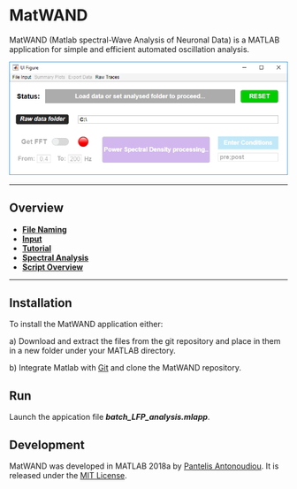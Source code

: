 # MatWAND

 MatWAND (Matlab spectral-Wave Analysis of Neuronal Data) is a MATLAB application for simple and efficient automated oscillation analysis.
  
 ![Banner](/Images/Interface.PNG)
 
 ---
 
 ## Overview
 
- **[File Naming](/Docs/File_Naming.md)**
- **[Input](/Docs/Inputs.md)**
- **[Tutorial](/Docs/Step-by-Step.md)**
- **[Spectral Analysis](/Docs/Stft.md)**
- **[Script Overview](/Docs/Scirpt_Overview.md)**

 ---
 
## Installation

To install the MatWAND application either:

a) Download and extract the files from the git repository and place in them in a new folder under your MATLAB directory.

b) Integrate Matlab with [Git](https://www.mathworks.com/help/matlab/matlab_prog/set-up-git-source-control.html) and clone the MatWAND repository.

## Run

Launch the appication file ***batch_LFP_analysis.mlapp***.
 
## Development

MatWAND was developed in MATLAB 2018a by [Pantelis Antonoudiou](https://github.com/pantelisantonoudiou).
It is released under the [MIT License](/LICENSE).

